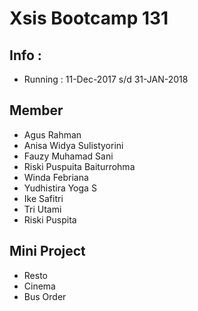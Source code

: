 # Xsis Bootcamp 131
## Info :
* Running : 11-Dec-2017 s/d 31-JAN-2018
 
## Member 
* Agus Rahman 
* Anisa Widya Sulistyorini
* Fauzy Muhamad Sani
* Riski Puspuita Baiturrohma
* Winda Febriana
* Yudhistira Yoga S
* Ike Safitri
* Tri Utami
* Riski Puspita

## Mini Project 
* Resto
* Cinema
* Bus Order